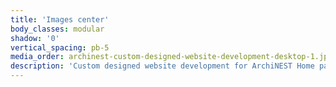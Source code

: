 ```yaml
---
title: 'Images center'
body_classes: modular
shadow: '0'
vertical_spacing: pb-5
media_order: archinest-custom-designed-website-development-desktop-1.jpg
description: 'Custom designed website development for ArchiNEST Home page on desktop'
---
```


